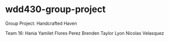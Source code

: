 # wdd430-group-project
Group Project: Handcrafted Haven

Team 16:
Hania Yamilet Flores Perez
Brenden Taylor Lyon
Nicolas Velasquez